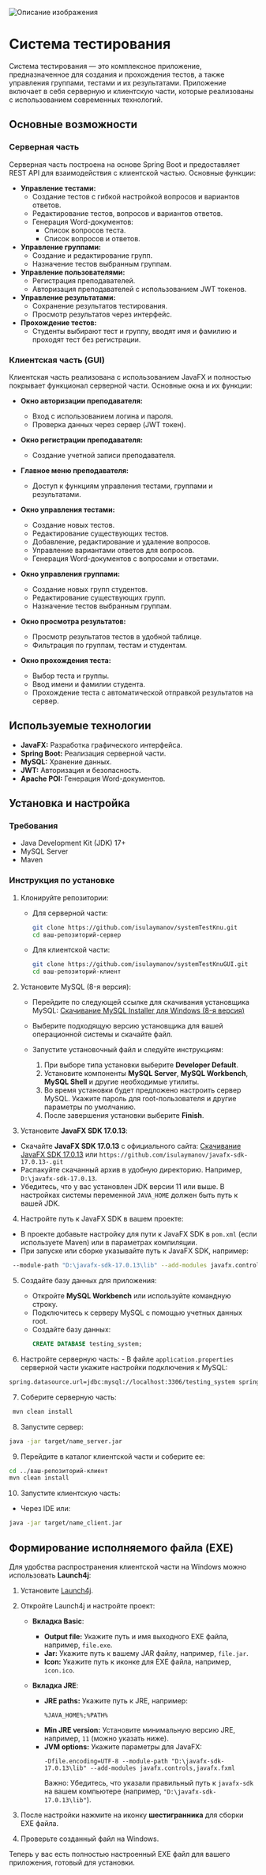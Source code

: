 ![Описание изображения](logo.png)
# Система тестирования

Система тестирования — это комплексное приложение, предназначенное для создания и прохождения тестов, а также управления группами, тестами и их результатами. Приложение включает в себя серверную и клиентскую части, которые реализованы с использованием современных технологий.

## Основные возможности

### Серверная часть

Серверная часть построена на основе Spring Boot и предоставляет REST API для взаимодействия с клиентской частью. Основные функции:

- **Управление тестами:**
    - Создание тестов с гибкой настройкой вопросов и вариантов ответов.
    - Редактирование тестов, вопросов и вариантов ответов.
    - Генерация Word-документов:
        - Список вопросов теста.
        - Список вопросов и ответов.
- **Управление группами:**
    - Создание и редактирование групп.
    - Назначение тестов выбранным группам.
- **Управление пользователями:**
    - Регистрация преподавателей.
    - Авторизация преподавателей с использованием JWT токенов.
- **Управление результатами:**
    - Сохранение результатов тестирования.
    - Просмотр результатов через интерфейс.
- **Прохождение тестов:**
    - Студенты выбирают тест и группу, вводят имя и фамилию и проходят тест без регистрации.

### Клиентская часть (GUI)

Клиентская часть реализована с использованием JavaFX и полностью покрывает функционал серверной части. Основные окна и их функции:

- **Окно авторизации преподавателя:**
    - Вход с использованием логина и пароля.
    - Проверка данных через сервер (JWT токен).

- **Окно регистрации преподавателя:**
    - Создание учетной записи преподавателя.

- **Главное меню преподавателя:**
    - Доступ к функциям управления тестами, группами и результатами.

- **Окно управления тестами:**
    - Создание новых тестов.
    - Редактирование существующих тестов.
    - Добавление, редактирование и удаление вопросов.
    - Управление вариантами ответов для вопросов.
    - Генерация Word-документов с вопросами и ответами.

- **Окно управления группами:**
    - Создание новых групп студентов.
    - Редактирование существующих групп.
    - Назначение тестов выбранным группам.

- **Окно просмотра результатов:**
    - Просмотр результатов тестов в удобной таблице.
    - Фильтрация по группам, тестам и студентам.

- **Окно прохождения теста:**
    - Выбор теста и группы.
    - Ввод имени и фамилии студента.
    - Прохождение теста с автоматической отправкой результатов на сервер.

## Используемые технологии

- **JavaFX:** Разработка графического интерфейса.
- **Spring Boot:** Реализация серверной части.
- **MySQL:** Хранение данных.
- **JWT:** Авторизация и безопасность.
- **Apache POI:** Генерация Word-документов.

## Установка и настройка

### Требования

- Java Development Kit (JDK) 17+
- MySQL Server
- Maven

### Инструкция по установке

1. Клонируйте репозитории:
    - Для серверной части:
      ```bash
      git clone https://github.com/isulaymanov/systemTestKnu.git
      cd ваш-репозиторий-сервер
      ```

    - Для клиентской части:
      ```bash
      git clone https://github.com/isulaymanov/systemTestKnuGUI.git
      cd ваш-репозиторий-клиент
      ```

2. Установите MySQL (8-я версия):

    - Перейдите по следующей ссылке для скачивания установщика MySQL:
      [Скачивание MySQL Installer для Windows (8-я версия)](https://dev.mysql.com/downloads/installer/)

    - Выберите подходящую версию установщика для вашей операционной системы и скачайте файл.

    - Запустите установочный файл и следуйте инструкциям:
        1. При выборе типа установки выберите **Developer Default**.
        2. Установите компоненты **MySQL Server**, **MySQL Workbench**, **MySQL Shell** и другие необходимые утилиты.
        3. Во время установки будет предложено настроить сервер MySQL. Укажите пароль для root-пользователя и другие параметры по умолчанию.
        4. После завершения установки выберите **Finish**.

3. Установите **JavaFX SDK 17.0.13**:
- Скачайте **JavaFX SDK 17.0.13** с официального сайта: [Скачивание JavaFX SDK 17.0.13](https://gluonhq.com/products/javafx/) или `https://github.com/isulaymanov/javafx-sdk-17.0.13-.git`
- Распакуйте скачанный архив в удобную директорию. Например, `D:\javafx-sdk-17.0.13`.
- Убедитесь, что у вас установлен JDK версии 11 или выше. В настройках системы переменной `JAVA_HOME` должен быть путь к вашей JDK.

4. Настройте путь к JavaFX SDK в вашем проекте:
- В проекте добавьте настройку для пути к JavaFX SDK в `pom.xml` (если используете Maven) или в параметрах компиляции.
- При запуске или сборке указывайте путь к JavaFX SDK, например:
```bash
 --module-path "D:\javafx-sdk-17.0.13\lib" --add-modules javafx.controls,javafx.fxml 
```

5. Создайте базу данных для приложения:
    - Откройте **MySQL Workbench** или используйте командную строку.
    - Подключитесь к серверу MySQL с помощью учетных данных root.
    - Создайте базу данных:
      ```sql
      CREATE DATABASE testing_system;
      ```

6. Настройте серверную часть: - В файле `application.properties` серверной части укажите настройки подключения к MySQL:
```bash
spring.datasource.url=jdbc:mysql://localhost:3306/testing_system spring.datasource.username=root spring.datasource.password=ваш_пароль spring.jpa.hibernate.ddl-auto=update spring.datasource.driver-class-name=com.mysql.cj.jdbc.Driver spring.datasource.platform=mysql
```

7. Соберите серверную часть:
```bash
 mvn clean install
```

8. Запустите сервер:
```bash
java -jar target/name_server.jar

```

9. Перейдите в каталог клиентской части и соберите ее:
```bash
cd ../ваш-репозиторий-клиент
mvn clean install

```
10. Запустите клиентскую часть:
- Через IDE или:
```bash
java -jar target/name_client.jar
```

## Формирование исполняемого файла (EXE)

Для удобства распространения клиентской части на Windows можно использовать **Launch4j**:

1. Установите [Launch4j](https://launch4j.sourceforge.net/).
2. Откройте Launch4j и настройте проект:
    - **Вкладка Basic**:
        - **Output file:** Укажите путь и имя выходного EXE файла, например, `file.exe`.
        - **Jar:** Укажите путь к вашему JAR файлу, например, `file.jar`.
        - **Icon:** Укажите путь к иконке для EXE файла, например, `icon.ico`.

    - **Вкладка JRE**:
        - **JRE paths:** Укажите путь к JRE, например:
          ```
          %JAVA_HOME%;%PATH%
          ```
        - **Min JRE version:** Установите минимальную версию JRE, например, `11` (можно указать ниже).
        - **JVM options:** Укажите параметры для JavaFX:
          ```
          -Dfile.encoding=UTF-8 --module-path "D:\javafx-sdk-17.0.13\lib" --add-modules javafx.controls,javafx.fxml
          ```
          Важно: Убедитесь, что указали правильный путь к `javafx-sdk` на вашем компьютере (например, `"D:\javafx-sdk-17.0.13\lib"`).

3. После настройки нажмите на иконку **шестигранника** для сборки EXE файла.
4. Проверьте созданный файл на Windows.

Теперь у вас есть полностью настроенный EXE файл для вашего приложения, готовый для  установки.
